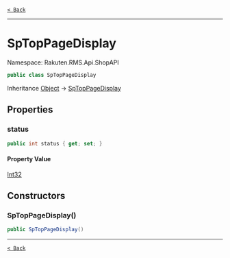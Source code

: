 [`< Back`](./)

---

# SpTopPageDisplay

Namespace: Rakuten.RMS.Api.ShopAPI

```csharp
public class SpTopPageDisplay
```

Inheritance [Object](https://docs.microsoft.com/en-us/dotnet/api/system.object) → [SpTopPageDisplay](./rakuten.rms.api.shopapi.sptoppagedisplay)

## Properties

### **status**

```csharp
public int status { get; set; }
```

#### Property Value

[Int32](https://docs.microsoft.com/en-us/dotnet/api/system.int32)<br>

## Constructors

### **SpTopPageDisplay()**

```csharp
public SpTopPageDisplay()
```

---

[`< Back`](./)
